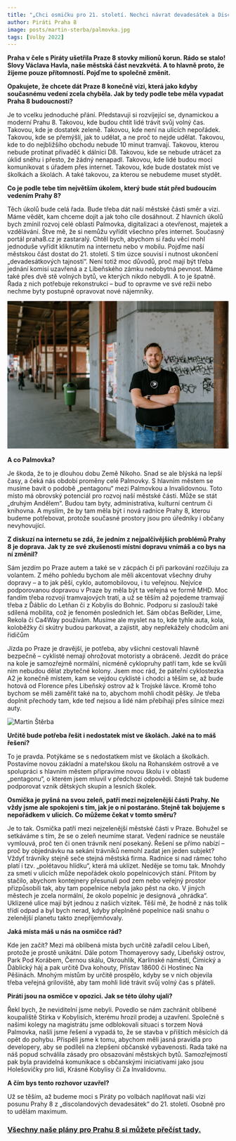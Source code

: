 ```yaml
---
title: "„Chci osmičku pro 21. století. Nechci návrat devadesátek a Discolandu,“ říká kandidát na starostu Prahy 8 Martin Štěrba"
author: Piráti Praha 8
image: posts/martin-sterba/palmovka.jpg
tags: [Volby 2022]
---
```


**Praha v čele s Piráty ušetřila Praze 8 stovky milionů korun. Rádo se stalo! Slovy Václava Havla, naše městská část nevzkvétá. A to hlavně proto, že žijeme pouze přítomností. Pojďme to společně změnit.** 

**Opakujete, že chcete dát Praze 8 konečně vizi, která jako kdyby současnému vedení zcela chyběla. Jak by tedy podle tebe měla vypadat Praha 8 budoucnosti?**

Je to vcelku jednoduché přání. Představuji si rozvíjející se, dynamickou a moderní Prahu 8. Takovou, kde budou chtít lidé trávit svůj volný čas. Takovou, kde je dostatek zeleně. Takovou, kde není na ulicích nepořádek. Takovou, kde se přemýšlí, jak to udělat, a ne proč to nejde udělat. Takovou, kde to do nejbližšího obchodu nebude 10 minut tramvají. Takovou, kterou nebude protínat přivaděč k dálnici D8. Takovou, kde se nebude utrácet za úklid sněhu i přesto, že žádný nenapadl. Takovou, kde lidé budou moci komunikovat s úřadem přes internet. Takovou, kde bude dostatek míst ve školkách a školách. A také takovou, za kterou se nebudeme muset stydět.

**Co je podle tebe tím největším úkolem, který bude stát před budoucím vedením Prahy 8?**

Těch úkolů bude celá řada. Bude třeba dát naší městské části směr a vizi. Máme vědět, kam chceme dojít a jak toho cíle dosáhnout. Z hlavních úkolů bych zmínil rozvoj celé oblasti Palmovka, digitalizaci a otevřenost, majetek a vzdělávání. Štve mě, že si nemůžu vyřídit všechno přes internet. Současný portál praha8.cz je zastaralý. Chtěl bych, abychom si řadu věcí mohl jednoduše vyřídit kliknutím na internetu nebo v mobilu. Pojďme naší městskou část dostat do 21. století. S tím úzce souvisí i nutnost ukončení „devadesátkových tajností“. Není totiž moc důvodů, proč mají být třeba jednání komisí uzavřená a z Libeňského zámku nedobytná pevnost. Máme také přes dvě stě volných bytů, ve kterých nikdo nebydlí. A to je špatně. Řada z nich potřebuje rekonstrukci – buď to opravme ve své režii nebo nechme byty postupně opravovat nové nájemníky. 

![Martin Štěrba](/assets/img/posts/martin-sterba/palmovka2.jpg)

**A co Palmovka?**

Je škoda, že to je dlouhou dobu Země Nikoho. Snad se ale blýská na lepší časy, a čeká nás období proměny celé Palmovky. S hlavním městem se musíme bavit o podobě „pentagonu“ mezi Palmovkou a Invalidovnou. Toto místo má obrovský potenciál pro rozvoj naší městské části. Může se stát „druhým Andělem“. Budou tam byty, administrativa, kulturní centrum či knihovna. A myslím, že by tam měla být i nová radnice Prahy 8, kterou budeme potřebovat, protože současné prostory jsou pro úředníky i občany nevyhovující. 

**Z diskuzí na internetu se zdá, že jedním z nejpalčivějších problémů Prahy 8 je doprava. Jak ty ze své zkušenosti místní dopravu vnímáš a co bys na ní změnil?**

Sám jezdím po Praze autem a také se v zácpách či při parkování rozčiluju za volantem. Z mého pohledu bychom ale měli akcentovat všechny druhy dopravy – a to jak pěší, cyklo, automobilovou, i tu veřejnou. Nejvíce podporovanou dopravou v Praze by měla být ta veřejná ve formě MHD. Moc fandím třeba rozvoji tramvajových tratí, a už se těším až pojedeme tramvají třeba z Ďáblic do Letňan či z Kobylis do Bohnic. Podporu si zaslouží také sdílená mobilita, což je fenomén posledních let. Sám občas BeRider, Lime, Rekola či Ca4Way používám. Musíme ale myslet na to, kde tyhle auta, kola, koloběžky či skútry budou parkovat, a zajistit, aby nepřekážely chodcům ani řidičům

Jízda po Praze je dravější, je potřeba, aby všichni cestovali hlavně bezpečně – cyklisté nemají ohrožovat motoristy a obráceně. Jezdit do práce na kole je samozřejmě normální, nicméně cyklopruhy patří tam, kde se kvůli nim nebudou dělat zbytečné kolony. Jsem moc rád, že páteřní cyklostezka A2 je konečně místem, kam se vejdou cyklisté i chodci a těším se, až bude hotová od Florence přes Libeňský ostrov až k Trojské lávce. Kromě toho bychom se měli zaměřit také na to, abychom mohli chodit pěšky. Je třeba doplnit přechody tam, kde teď nejsou a lidé nám přebíhají přes silnice mezi auty.

![Martin Štěrba](/assets/img/posts/martin-sterba/auto-doprava.jpg)

**Určitě bude potřeba řešit i nedostatek míst ve školách. Jaké na to máš řešení?**

To je pravda. Potýkáme se s nedostatkem míst ve školách a školkách. Postavíme novou základní a mateřskou školu na Rohanském ostrově a ve spolupráci s hlavním městem připravíme novou školu i v oblasti „pentagonu“, o kterém jsem mluvil v předchozí odpovědi. Stejně tak budeme podporovat vznik dětských skupin a lesních školek. 

**Osmička je pyšná na svou zeleň, patří mezi nejzelenější části Prahy. Ne vždy jsme ale spokojeni s tím, jak je o ni postaráno. Stejně tak bojujeme s nepořádkem v ulicích. Co můžeme čekat v tomto směru?** 

Je to tak. Osmička patří mezi nejzelenější městské části v Praze. Bohužel se setkáváme s tím, že se o zeleň neumíme starat. Vedení radnice se neustále vymlouvá, proč ten či onen trávník není posekaný. Řešení se přímo nabízí – proč by objednávku na sekání trávníků nemohl zadat jen jeden subjekt? Vždyť trávníky stejně seče stejná městská firma. Radnice si nad rámec toho platí i tzv. „polétavou hlídku“, která má uklízet. Neděje se tomu tak. Mnohdy za smetí v ulicích může nepořádek okolo popelnicových stání. Přitom by stačilo, abychom kontejnery přesunuli pod zem nebo veřejný prostor přizpůsobili tak, aby tam popelnice nebyla jako pěst na oko. V jiných městech je zcela normální, že okolo popelnic je designová „ohrádka“. Uklizené ulice mají být jednou z našich vizitek. Těší mě, že hodně z nás tolik třídí odpad a byl bych nerad, kdyby přeplněné popelnice naši snahu o zelenější planetu takto znepříjemňovaly.

**Jaká místa máš u nás na osmičce rád?**

Kde jen začít? Mezi má oblíbená místa bych určitě zařadil celou Libeň, protože je prostě unikátní. Dále potom Thomayerovy sady, Libeňský ostrov, Park Pod Korábem, Černou skálu, Okrouhlík, Karlínské náměstí, Čimický a Ďáblický háj a pak určitě Dva kohouty, Přístav 18600 či Hostinec Na Pěšinách. Mnohým místům by určitě prospělo, kdyby se v nich objevila třeba veřejná griloviště, aby tam mohli lidé trávit svůj volný čas s přáteli. 

**Piráti jsou na osmičce v opozici. Jak se této úlohy ujali?**

Řekl bych, že neviditelní jsme nebyli. Povedlo se nám zachránit oblíbené koupaliště Stírka v Kobylisích, kterému hrozil prodej a uzavření. Společně s našimi kolegy na magistrátu jsme odblokovali situaci s torzem Nová Palmovka, našli jsme řešení a vypadá to, že se stavba v příštích měsících dá opět do pohybu. Přispěli jsme k tomu, abychom měli jasná pravidla pro developery, aby se podíleli na zlepšení občanské vybavenosti. Rada také na náš popud schválila zásady pro obsazování městských bytů. Samozřejmostí pak byla pravidelná komunikace s občanskými iniciativami jako jsou Holešovičky pro lidi, Krásné Kobylisy či Za Invalidovnu. 

**A čím bys tento rozhovor uzavřel?**

Už se těším, až budeme moci s Piráty po volbách naplňovat naši vizi posunu Prahy 8  z „discolandových devadesátek“ do 21. století. Osobně pro to udělám maximum.


### [Všechny naše plány pro Prahu 8 si můžete přečíst tady.](https://praha8.pirati.cz/volby/2022-komunalni.html?pohled=program)
